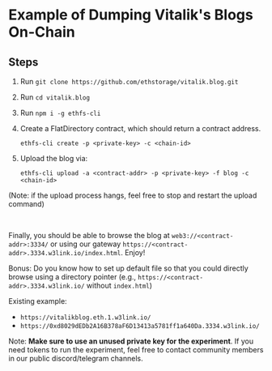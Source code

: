 # Example of Dumping Vitalik's Blogs On-Chain

## Steps
1. Run `git clone https://github.com/ethstorage/vitalik.blog.git`
2. Run `cd vitalik.blog`
3. Run `npm i -g ethfs-cli`
4. Create a FlatDirectory contract, which should return a contract address.

     `ethfs-cli create -p <private-key> -c <chain-id>`

5. Upload the blog via:

     `ethfs-cli upload -a <contract-addr> -p <private-key> -f blog -c <chain-id>`

(Note: if the upload process hangs, feel free to stop and restart the upload command)

<br>

Finally, you should be able to browse the blog at `web3://<contract-addr>:3334/` or using our gateway `https://<contract-addr>.3334.w3link.io/index.html`.  Enjoy!

Bonus: Do you know how to set up default file so that you could directly browse using a directory pointer (e.g., `https://<contract-addr>.3334.w3link.io/` without `index.html`)

Existing example: 

   - `https://vitalikblog.eth.1.w3link.io/`
   - `https://0xd8029dEDb2A16B378aF6D13413a5781ff1a640Da.3334.w3link.io/`

Note: **Make sure to use an unused private key for the experiment**.  If you need tokens to run the experiment, feel free to contact community members in our public discord/telegram channels.

